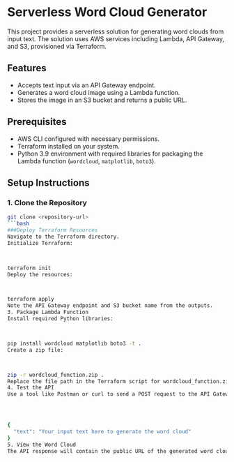 # Serverless Word Cloud Generator

This project provides a serverless solution for generating word clouds from input text. The solution uses AWS services including Lambda, API Gateway, and S3, provisioned via Terraform.

## Features
- Accepts text input via an API Gateway endpoint.
- Generates a word cloud image using a Lambda function.
- Stores the image in an S3 bucket and returns a public URL.

## Prerequisites
- AWS CLI configured with necessary permissions.
- Terraform installed on your system.
- Python 3.9 environment with required libraries for packaging the Lambda function (`wordcloud`, `matplotlib`, `boto3`).

## Setup Instructions

### 1. Clone the Repository
```bash
git clone <repository-url>
```bash
###Deploy Terraform Resources
Navigate to the Terraform directory.
Initialize Terraform:



terraform init
Deploy the resources:



terraform apply
Note the API Gateway endpoint and S3 bucket name from the outputs.
3. Package Lambda Function
Install required Python libraries:



pip install wordcloud matplotlib boto3 -t .
Create a zip file:



zip -r wordcloud_function.zip .
Replace the file path in the Terraform script for wordcloud_function.zip.
4. Test the API
Use a tool like Postman or curl to send a POST request to the API Gateway endpoint with the following JSON body:




{
  "text": "Your input text here to generate the word cloud"
}
5. View the Word Cloud
The API response will contain the public URL of the generated word cloud image. Open the URL in a browser to view it.
